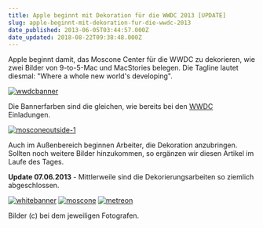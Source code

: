 ```yaml
---
title: Apple beginnt mit Dekoration für die WWDC 2013 [UPDATE]
slug: apple-beginnt-mit-dekoration-fur-die-wwdc-2013
date_published: 2013-06-05T03:44:57.000Z
date_updated: 2018-08-22T09:38:48.000Z
---
```


Apple beginnt damit, das Moscone Center für die WWDC zu dekorieren, wie zwei Bilder von 9-to-5-Mac und MacStories belegen. Die Tagline lautet diesmal: "Where a whole new world's developing".

[![wwdcbanner](//picdump.thafaker.de/2013/06/wwdcbanner-580x435.jpg)](__GHOST_URL__/apple-beginnt-mit-dekoration-fur-die-wwdc-2013/wwdcbanner/)

Die Bannerfarben sind die gleichen, wie bereits bei den [WWDC](__GHOST_URL__/apple-bestatigt-wwdc-termin/) Einladungen.

[![mosconeoutside-1](//picdump.thafaker.de/2013/06/mosconeoutside-1-580x435.jpg)](__GHOST_URL__/apple-beginnt-mit-dekoration-fur-die-wwdc-2013/mosconeoutside-1/)

Auch im Außenbereich beginnen Arbeiter, die Dekoration anzubringen. Sollten noch weitere Bilder hinzukommen, so ergänzen wir diesen Artikel im Laufe des Tages.

**Update 07.06.2013** - Mittlerweile sind die Dekorierungsarbeiten so ziemlich abgeschlossen.

[![whitebanner](//picdump.thafaker.de/2013/06/whitebanner-580x435.jpg)](__GHOST_URL__/apple-beginnt-mit-dekoration-fur-die-wwdc-2013/whitebanner/)
[![moscone](//picdump.thafaker.de/2013/06/moscone-580x435.jpg)](__GHOST_URL__/apple-beginnt-mit-dekoration-fur-die-wwdc-2013/moscone/)
[![metreon](//picdump.thafaker.de/2013/06/metreon-580x435.jpg)](__GHOST_URL__/apple-beginnt-mit-dekoration-fur-die-wwdc-2013/metreon/)

Bilder (c) bei dem jeweiligen Fotografen.
